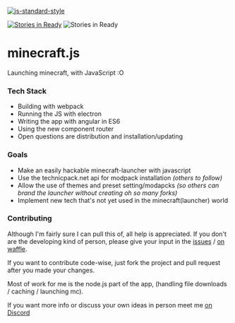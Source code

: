 [![js-standard-style](https://cdn.rawgit.com/feross/standard/master/badge.svg)](https://github.com/feross/standard)

[![Stories in Ready](https://badge.waffle.io/Isigiel/minecraft.js.svg?label=ready&title=Ready)](http://waffle.io/Isigiel/minecraft.js)
![Stories in Ready](https://david-dm.org/Isigiel/minecraft.js.svg)

# minecraft.js
Launching minecraft, with JavaScript :O

### Tech Stack
* Building with webpack
* Running the JS with electron
* Writing the app with angular in ES6
* Using the new component router
* Open questions are distribution and installation/updating

### Goals
* Make an easily hackable minecraft-launcher with javascript
* Use the technicpack.net api for modpack installation *(others to follow)*
* Allow the use of themes and preset setting/modapcks *(so others can brand the launcher without creating oh so many forks)*
* Implement new tech that's not yet used in the minecraft(launcher) world

### Contributing
Although I'm fairly sure I can pull this of, all help is appreciated. If you don't are the developing kind of person, please give your input in the [issues](https://github.com/Isigiel/minecraft.js/issues) / [on waffle](http://waffle.io/Isigiel/minecraft.js).

If you want to contribute code-wise, just fork the project and pull request after you made your changes.

Most of work for me is the node.js part of the app, (handling file downloads / caching / launching mc).

If you want more info or discuss your own ideas in person meet me [on Discord](https://discord.gg/0mcxjLzitV1s14iP)